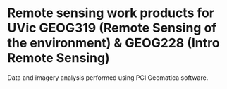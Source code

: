 # Remote sensing work products for UVic GEOG319 (Remote Sensing of the environment) & GEOG228 (Intro Remote Sensing)

Data and imagery analysis performed using PCI Geomatica software.
